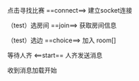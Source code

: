 点击寻找比赛 ==connect==> 建立socket连接

（test）选房间 ==join==> 获取房间信息

（test）选边 ==choice==> 加入 room[]

等待人齐 <==start== 人齐发送消息

收到消息加载开始


